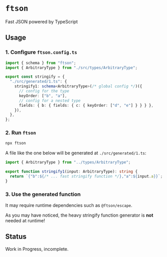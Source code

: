 # `ftson`

Fast JSON powered by TypeScript

## Usage

### 1. Configure `ftson.config.ts`

```ts
import { schema } from "ftson";
import { ArbitraryType } from "./src/types/ArbitraryType";

export const stringify = {
  "./src/generated/1.ts": {
    stringify1: schema<ArbitraryType>(/* global config */)({
      // config for the type
      keyOrder: ["b", "a"],
      // config for a nested type
      fields: { b: { fields: { c: { keyOrder: ["d", "e"] } } } },
    }),
  },
};
```

### 2. Run `ftson`

```sh
npx ftson
```

A file like the one below will be generated at `./src/generated/1.ts`:

```ts
import { ArbitraryType } from "../types/ArbitraryType";

export function stringify1(input: ArbitraryType): string {
  return `{"b":${/* ... fast stringify function */},"a":${input.a}}`;
}
```

### 3. Use the generated function

It may require runtime dependencies such as `@ftson/escape`.

As you may have noticed, the heavy stringify function generator is **not** needed at runtime!

## Status

Work in Progress, incomplete.
